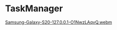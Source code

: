 # TaskManager
[Samsung-Galaxy-S20-127.0.0.1-O1NwzLAqvQ.webm](https://github.com/Anjali451/TaskManager)
